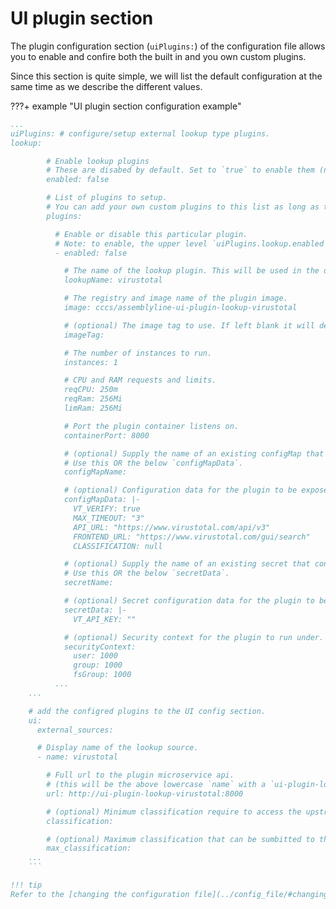 # UI plugin section

The plugin configuration section (`uiPlugins:`) of the configuration file allows you to enable and confire both the
built in and you own custom plugins.

Since this section is quite simple, we will list the default configuration at the same time as we describe the
different values.

???+ example "UI plugin section configuration example"

````yaml
...
uiPlugins: # configure/setup external lookup type plugins.
lookup:

        # Enable lookup plugins
        # These are disabed by default. Set to `true` to enable them (note: individual plugins must still be enabled).
        enabled: false

        # List of plugins to setup.
        # You can add your own custom plugins to this list as long as they implement the correct interface.
        plugins:

          # Enable or disable this particular plugin.
          # Note: to enable, the upper level `uiPlugins.lookup.enabled` must also be `true`.
          - enabled: false

            # The name of the lookup plugin. This will be used in the deployment definitions.
            lookupName: virustotal

            # The registry and image name of the plugin image.
            image: cccs/assemblyline-ui-plugin-lookup-virustotal

            # (optional) The image tag to use. If left blank it will default to the current Assemblyline version.
            imageTag:

            # The number of instances to run.
            instances: 1

            # CPU and RAM requests and limits.
            reqCPU: 250m
            reqRam: 256Mi
            limRam: 256Mi

            # Port the plugin container listens on.
            containerPort: 8000

            # (optional) Supply the name of an existing configMap that contains configuration data for the plugin.
            # Use this OR the below `configMapData`.
            configMapName:

            # (optional) Configuration data for the plugin to be exposed as environment variables.
            configMapData: |-
              VT_VERIFY: true
              MAX_TIMEOUT: "3"
              API_URL: "https://www.virustotal.com/api/v3"
              FRONTEND_URL: "https://www.virustotal.com/gui/search"
              CLASSIFICATION: null

            # (optional) Supply the name of an existing secret that contains configuration data for the plugin.
            # Use this OR the below `secretData`.
            secretName:

            # (optional) Secret configuration data for the plugin to be exposed as environment variables.
            secretData: |-
              VT_API_KEY: ""

            # (optional) Security context for the plugin to run under.
            securityContext:
              user: 1000
              group: 1000
              fsGroup: 1000
          ...
    ...

    # add the configred plugins to the UI config section.
    ui:
      external_sources:

      # Display name of the lookup source.
      - name: virustotal

        # Full url to the plugin microservice api.
        # (this will be the above lowercase `name` with a `ui-plugin-lookup-` prefix)
        url: http://ui-plugin-lookup-virustotal:8000

        # (optional) Minimum classification require to access the upstream service.
        classification:

        # (optional) Maximum classification that can be sumbitted to the upstream service.
        max_classification:
    ...
    ```

!!! tip
Refer to the [changing the configuration file](../config_file/#changing-the-configuration-file) documentation for more detail on where and how to change the configuration of the system.
````
